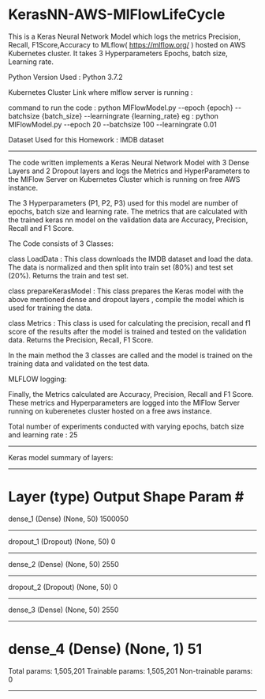 # KerasNN-AWS-MlFlowLifeCycle
This is a Keras Neural Network Model which logs the metrics Precision, Recall, F1Score,Accuracy to MLflow( https://mlflow.org/ ) hosted on AWS Kubernetes cluster. It takes 3 Hyperparameters Epochs, batch size, Learning rate.


Python Version Used : Python 3.7.2

Kubernetes Cluster Link where mlflow server is running : <Your AWS Instance running Kubernetes>

command to run the code : python MlFlowModel.py --epoch {epoch} --batchsize {batch_size} --learningrate {learning_rate}
						  eg : python MlFlowModel.py --epoch 20 --batchsize 100 --learningrate 0.01
						  	  
Dataset Used for this Homework : IMDB dataset

******************************************************************************************************************************


The code written implements a Keras Neural Network Model with 3 Dense Layers and 2 Dropout layers and logs the Metrics and HyperParameters to the MlFlow Server on Kubernetes Cluster which is running on free AWS instance.

The 3 Hyperparameters (P1, P2, P3) used for this model are number of epochs, batch size and learning rate. The metrics that are calculated with the trained keras nn model on the validation data are Accuracy, Precision, Recall and F1 Score.


The Code consists of 3 Classes:

class LoadData :
		This class downloads the IMDB dataset and load the data. The data is normalized and then split into train set (80%) and test set (20%).
		Returns the train and test set.

class prepareKerasModel : 
		This class prepares the Keras model with the above mentioned dense and dropout layers , compile the model which is used for training the data.

class Metrics : 
		This class is used for calculating the precision, recall and f1 score of the results after the model is trained and tested on the validation data.
		Returns the Precision, Recall, F1 Score.

In the main method the 3 classes are called and the model is trained on the training data and validated on the test data.


MLFLOW logging: 

Finally, the Metrics calculated are Accuracy, Precision, Recall and F1 Score. These metrics and Hyperparameters are logged into the MlFlow Server running on kuberenetes cluster hosted on a free aws instance.

Total number of experiments conducted with varying epochs, batch size and learning rate  : 25



******************************************************************************************************************************


Keras model summary of layers:

_________________________________________________________________
Layer (type)                 Output Shape              Param #   
=================================================================
dense_1 (Dense)              (None, 50)                1500050   
_________________________________________________________________
dropout_1 (Dropout)          (None, 50)                0         
_________________________________________________________________
dense_2 (Dense)              (None, 50)                2550      
_________________________________________________________________
dropout_2 (Dropout)          (None, 50)                0         
_________________________________________________________________
dense_3 (Dense)              (None, 50)                2550      
_________________________________________________________________
dense_4 (Dense)              (None, 1)                 51        
=================================================================
Total params: 1,505,201
Trainable params: 1,505,201
Non-trainable params: 0


******************************************************************************************************************************



